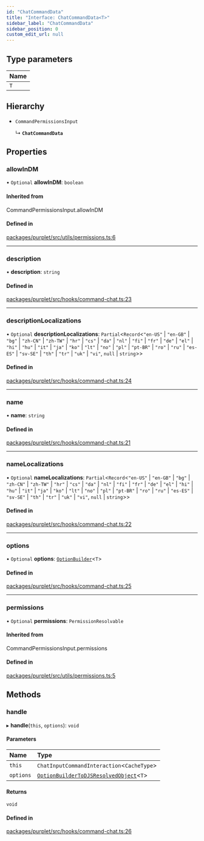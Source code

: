 ```yaml
---
id: "ChatCommandData"
title: "Interface: ChatCommandData<T>"
sidebar_label: "ChatCommandData"
sidebar_position: 0
custom_edit_url: null
---
```


## Type parameters

| Name |
| :------ |
| `T` |

## Hierarchy

- `CommandPermissionsInput`

  ↳ **`ChatCommandData`**

## Properties

### allowInDM

• `Optional` **allowInDM**: `boolean`

#### Inherited from

CommandPermissionsInput.allowInDM

#### Defined in

[packages/purplet/src/utils/permissions.ts:6](https://github.com/CRBT-Team/Purplet/blob/b72b1ee/packages/purplet/src/utils/permissions.ts#L6)

___

### description

• **description**: `string`

#### Defined in

[packages/purplet/src/hooks/command-chat.ts:23](https://github.com/CRBT-Team/Purplet/blob/b72b1ee/packages/purplet/src/hooks/command-chat.ts#L23)

___

### descriptionLocalizations

• `Optional` **descriptionLocalizations**: `Partial`<`Record`<``"en-US"`` \| ``"en-GB"`` \| ``"bg"`` \| ``"zh-CN"`` \| ``"zh-TW"`` \| ``"hr"`` \| ``"cs"`` \| ``"da"`` \| ``"nl"`` \| ``"fi"`` \| ``"fr"`` \| ``"de"`` \| ``"el"`` \| ``"hi"`` \| ``"hu"`` \| ``"it"`` \| ``"ja"`` \| ``"ko"`` \| ``"lt"`` \| ``"no"`` \| ``"pl"`` \| ``"pt-BR"`` \| ``"ro"`` \| ``"ru"`` \| ``"es-ES"`` \| ``"sv-SE"`` \| ``"th"`` \| ``"tr"`` \| ``"uk"`` \| ``"vi"``, ``null`` \| `string`\>\>

#### Defined in

[packages/purplet/src/hooks/command-chat.ts:24](https://github.com/CRBT-Team/Purplet/blob/b72b1ee/packages/purplet/src/hooks/command-chat.ts#L24)

___

### name

• **name**: `string`

#### Defined in

[packages/purplet/src/hooks/command-chat.ts:21](https://github.com/CRBT-Team/Purplet/blob/b72b1ee/packages/purplet/src/hooks/command-chat.ts#L21)

___

### nameLocalizations

• `Optional` **nameLocalizations**: `Partial`<`Record`<``"en-US"`` \| ``"en-GB"`` \| ``"bg"`` \| ``"zh-CN"`` \| ``"zh-TW"`` \| ``"hr"`` \| ``"cs"`` \| ``"da"`` \| ``"nl"`` \| ``"fi"`` \| ``"fr"`` \| ``"de"`` \| ``"el"`` \| ``"hi"`` \| ``"hu"`` \| ``"it"`` \| ``"ja"`` \| ``"ko"`` \| ``"lt"`` \| ``"no"`` \| ``"pl"`` \| ``"pt-BR"`` \| ``"ro"`` \| ``"ru"`` \| ``"es-ES"`` \| ``"sv-SE"`` \| ``"th"`` \| ``"tr"`` \| ``"uk"`` \| ``"vi"``, ``null`` \| `string`\>\>

#### Defined in

[packages/purplet/src/hooks/command-chat.ts:22](https://github.com/CRBT-Team/Purplet/blob/b72b1ee/packages/purplet/src/hooks/command-chat.ts#L22)

___

### options

• `Optional` **options**: [`OptionBuilder`](../modules.md#optionbuilder-1)<`T`\>

#### Defined in

[packages/purplet/src/hooks/command-chat.ts:25](https://github.com/CRBT-Team/Purplet/blob/b72b1ee/packages/purplet/src/hooks/command-chat.ts#L25)

___

### permissions

• `Optional` **permissions**: `PermissionResolvable`

#### Inherited from

CommandPermissionsInput.permissions

#### Defined in

[packages/purplet/src/utils/permissions.ts:5](https://github.com/CRBT-Team/Purplet/blob/b72b1ee/packages/purplet/src/utils/permissions.ts#L5)

## Methods

### handle

▸ **handle**(`this`, `options`): `void`

#### Parameters

| Name | Type |
| :------ | :------ |
| `this` | `ChatInputCommandInteraction`<`CacheType`\> |
| `options` | [`OptionBuilderToDJSResolvedObject`](../modules.md#optionbuildertodjsresolvedobject)<`T`\> |

#### Returns

`void`

#### Defined in

[packages/purplet/src/hooks/command-chat.ts:26](https://github.com/CRBT-Team/Purplet/blob/b72b1ee/packages/purplet/src/hooks/command-chat.ts#L26)
